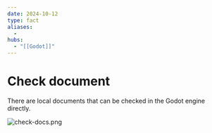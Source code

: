 ```yaml
---
date: 2024-10-12
type: fact
aliases:
  -
hubs:
  - "[[Godot]]"
---
```


# Check document

There are local documents that can be checked in the Godot engine directly.

![check-docs.png](../assets/imgs/check-docs.png)
